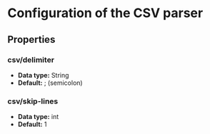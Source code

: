 # Configuration of the CSV parser

## Properties

### csv/delimiter
* **Data type:** String
* **Default:** ; (semicolon)

### csv/skip-lines
* **Data type:** int
* **Default:** 1
